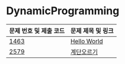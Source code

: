 # DynamicProgramming

| 문제 번호 및 제출 코드 | 문제 제목 및 링크 |
| ---- | ---- |
| [1463](src/DynamicProgramming/N1463.java) | [Hello World](https://www.acmicpc.net/problem/1463)<br> |
| [2579](src/DynamicProgramming/N2579.java) | [계단오르기](https://www.acmicpc.net/problem/2579) |
